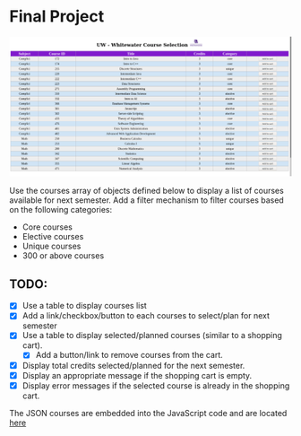 # Final Project

![Sample image Homepage](https://github.com/carrliitos/Javascript-DHTML/blob/master/FinalProject/images/SampleWebpage.png)

Use the courses array of objects defined below to display a list of courses available for next semester.
Add a filter mechanism to filter courses based on the following categories:
- Core courses
- Elective courses
- Unique courses
- 300 or above courses

## TODO:
- [x] Use a table to display courses list
- [x] Add a link/checkbox/button to each courses to select/plan for next semester
- [x] Use a table to display selected/planned courses (similar to a shopping cart).
	- [x] Add a button/link to remove courses from the cart.
- [x] Display total credits selected/planned for the next semester.
- [x] Display an appropriate message if the shopping cart is empty.
- [x] Display error messages if the selected course is already in the shopping cart.

The JSON courses are embedded into the JavaScript code and are located [here](https://github.com/carrliitos/Javascript-DHTML/blob/master/FinalProject/index.js#L1)